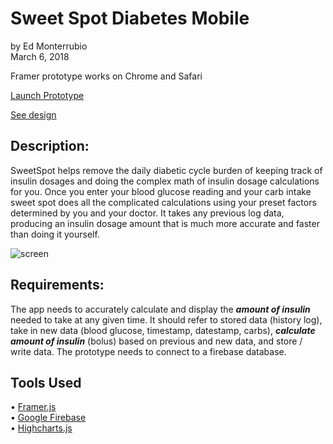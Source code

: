 # Sweet Spot Diabetes Mobile
by Ed Monterrubio</br>
March 6, 2018

Framer prototype works on Chrome and Safari

<a href="https://framer.cloud/kcoOh" target="_blank">Launch Prototype</a>

<a href="http://edmonterrubio.com/projects/sweetSpot.html" target="_blank">See design</a>

## Description:
SweetSpot helps remove the daily diabetic cycle burden of keeping track of insulin dosages and doing the complex math of insulin dosage calculations for you. Once you enter your blood glucose reading and your carb intake sweet spot does all the complicated calculations using your preset factors determined by you and your doctor. It takes any previous log data, producing an insulin dosage amount that is much more accurate and faster than doing it yourself.

![screen](http://edmonterrubio.com/github/sweetSpotDiabetes_01.jpg)

## Requirements:
The app needs to accurately calculate and display the <strong><i>amount of insulin</i></strong> needed to take at any given time. It should refer to stored data (history log), take in new data (blood glucose, timestamp, datestamp, carbs), <strong><i>calculate amount of insulin</i></strong> (bolus) based on previous and new data, and store / write data. The prototype needs to connect to a firebase database.

## Tools Used
• <a href="https://framer.com/" target="_blank">Framer.js</a></br>
• <a href="https://console.firebase.google.com/" target="_blank">Google Firebase</a></br>
• <a href="https://www.highcharts.com/" target="_blank">Highcharts.js</a>
